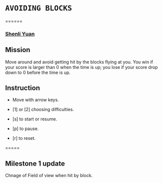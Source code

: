 # `AVOIDING BLOCKS`
======

### [Shenli Yuan](shenliy@stanford.edu) 

## Mission

Move around and avoid getting hit by the blocks flying at you. You win if your score is larger than 0 when the time is up; you lose if your score drop down to 0 before the time is up. 

## Instruction
* Move with arrow keys.

* [1] or [2] choosing difficulties.

* [s] to start or resume.

* [p] to pause.

* [r] to reset.

=====
## Milestone 1 update
Chnage of Field of view when hit by block. 
